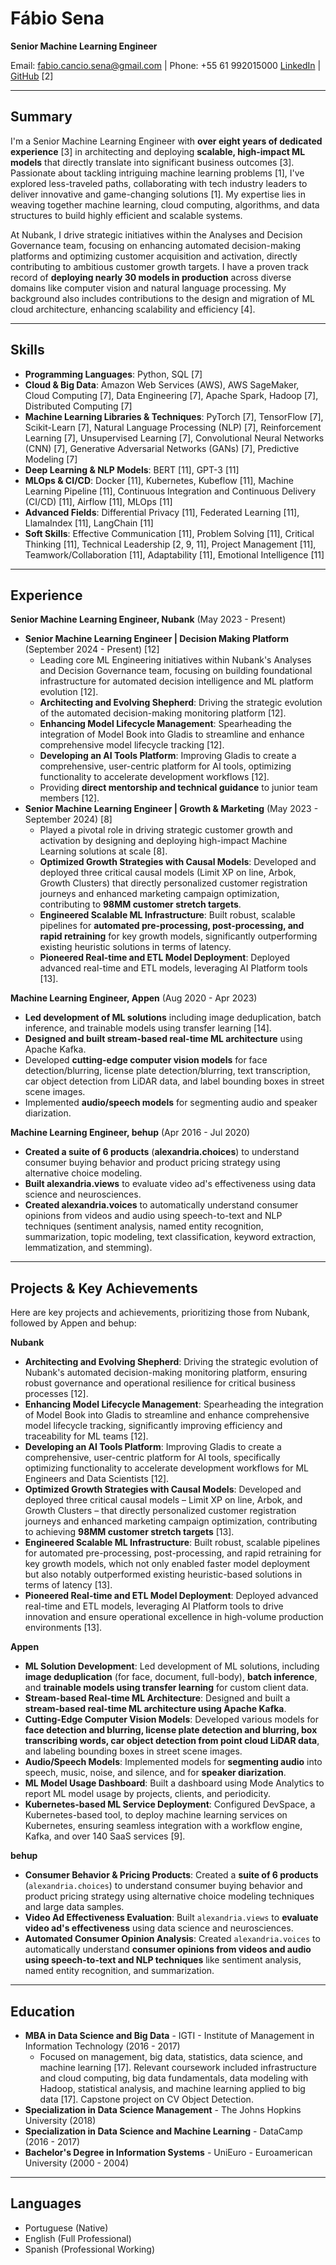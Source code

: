# Fábio Sena

**Senior Machine Learning Engineer**

Email: fabio.cancio.sena@gmail.com | Phone: +55 61 992015000
[LinkedIn](https://linkedin.com/in/fabio-sena-mlengineer) | [GitHub](https://github.com/fabio-cancio-sena) [2]

---

## Summary

I'm a Senior Machine Learning Engineer with **over eight years of dedicated experience** [3] in architecting and deploying **scalable, high-impact ML models** that directly translate into significant business outcomes [3]. Passionate about tackling intriguing machine learning problems [1], I've explored less-traveled paths, collaborating with tech industry leaders to deliver innovative and game-changing solutions [1]. My expertise lies in weaving together machine learning, cloud computing, algorithms, and data structures to build highly efficient and scalable systems.

At Nubank, I drive strategic initiatives within the Analyses and Decision Governance team, focusing on enhancing automated decision-making platforms and optimizing customer acquisition and activation, directly contributing to ambitious customer growth targets. I have a proven track record of **deploying nearly 30 models in production** across diverse domains like computer vision and natural language processing. My background also includes contributions to the design and migration of ML cloud architecture, enhancing scalability and efficiency [4].

---

## Skills

*   **Programming Languages**: Python, SQL [7]
*   **Cloud & Big Data**: Amazon Web Services (AWS), AWS SageMaker, Cloud Computing [7], Data Engineering [7], Apache Spark, Hadoop [7], Distributed Computing [7]
*   **Machine Learning Libraries & Techniques**: PyTorch [7], TensorFlow [7], Scikit-Learn [7], Natural Language Processing (NLP) [7], Reinforcement Learning [7], Unsupervised Learning [7], Convolutional Neural Networks (CNN) [7], Generative Adversarial Networks (GANs) [7], Predictive Modeling [7]
*   **Deep Learning & NLP Models**: BERT [11], GPT-3 [11]
*   **MLOps & CI/CD**: Docker [11], Kubernetes, Kubeflow [11], Machine Learning Pipeline [11], Continuous Integration and Continuous Delivery (CI/CD) [11], Airflow [11], MLOps [11]
*   **Advanced Fields**: Differential Privacy [11], Federated Learning [11], LlamaIndex [11], LangChain [11]
*   **Soft Skills**: Effective Communication [11], Problem Solving [11], Critical Thinking [11], Technical Leadership [2, 9, 11], Project Management [11], Teamwork/Collaboration [11], Adaptability [11], Emotional Intelligence [11]

---

## Experience

**Senior Machine Learning Engineer, Nubank** (May 2023 - Present)
*   **Senior Machine Learning Engineer | Decision Making Platform** (September 2024 - Present) [12]
    *   Leading core ML Engineering initiatives within Nubank's Analyses and Decision Governance team, focusing on building foundational infrastructure for automated decision intelligence and ML platform evolution [12].
    *   **Architecting and Evolving Shepherd**: Driving the strategic evolution of the automated decision-making monitoring platform [12].
    *   **Enhancing Model Lifecycle Management**: Spearheading the integration of Model Book into Gladis to streamline and enhance comprehensive model lifecycle tracking [12].
    *   **Developing an AI Tools Platform**: Improving Gladis to create a comprehensive, user-centric platform for AI tools, optimizing functionality to accelerate development workflows [12].
    *   Providing **direct mentorship and technical guidance** to junior team members [12].
*   **Senior Machine Learning Engineer | Growth & Marketing** (May 2023 - September 2024) [8]
    *   Played a pivotal role in driving strategic customer growth and activation by designing and deploying high-impact Machine Learning solutions at scale [8].
    *   **Optimized Growth Strategies with Causal Models**: Developed and deployed three critical causal models (Limit XP on line, Arbok, Growth Clusters) that directly personalized customer registration journeys and enhanced marketing campaign optimization, contributing to **98MM customer stretch targets**.
    *   **Engineered Scalable ML Infrastructure**: Built robust, scalable pipelines for **automated pre-processing, post-processing, and rapid retraining** for key growth models, significantly outperforming existing heuristic solutions in terms of latency.
    *   **Pioneered Real-time and ETL Model Deployment**: Deployed advanced real-time and ETL models, leveraging AI Platform tools [13].

**Machine Learning Engineer, Appen** (Aug 2020 - Apr 2023)
*   **Led development of ML solutions** including image deduplication, batch inference, and trainable models using transfer learning [14].
*   **Designed and built stream-based real-time ML architecture** using Apache Kafka.
*   Developed **cutting-edge computer vision models** for face detection/blurring, license plate detection/blurring, text transcription, car object detection from LiDAR data, and label bounding boxes in street scene images.
*   Implemented **audio/speech models** for segmenting audio and speaker diarization.

**Machine Learning Engineer, behup** (Apr 2016 - Jul 2020)
*   **Created a suite of 6 products** (**alexandria.choices**) to understand consumer buying behavior and product pricing strategy using alternative choice modeling.
*   **Built alexandria.views** to evaluate video ad's effectiveness using data science and neurosciences.
*   **Created alexandria.voices** to automatically understand consumer opinions from videos and audio using speech-to-text and NLP techniques (sentiment analysis, named entity recognition, summarization, topic modeling, text classification, keyword extraction, lemmatization, and stemming).

---

## Projects & Key Achievements

Here are key projects and achievements, prioritizing those from Nubank, followed by Appen and behup:

**Nubank**
*   **Architecting and Evolving Shepherd**: Driving the strategic evolution of Nubank's automated decision-making monitoring platform, ensuring robust governance and operational resilience for critical business processes [12].
*   **Enhancing Model Lifecycle Management**: Spearheading the integration of Model Book into Gladis to streamline and enhance comprehensive model lifecycle tracking, significantly improving efficiency and traceability for ML teams [12].
*   **Developing an AI Tools Platform**: Improving Gladis to create a comprehensive, user-centric platform for AI tools, specifically optimizing functionality to accelerate development workflows for ML Engineers and Data Scientists [12].
*   **Optimized Growth Strategies with Causal Models**: Developed and deployed three critical causal models – Limit XP on line, Arbok, and Growth Clusters – that directly personalized customer registration journeys and enhanced marketing campaign optimization, contributing to achieving **98MM customer stretch targets** [13].
*   **Engineered Scalable ML Infrastructure**: Built robust, scalable pipelines for automated pre-processing, post-processing, and rapid retraining for key growth models, which not only enabled faster model deployment but also notably outperformed existing heuristic-based solutions in terms of latency [13].
*   **Pioneered Real-time and ETL Model Deployment**: Deployed advanced real-time and ETL models, leveraging AI Platform tools to drive innovation and ensure operational excellence in high-volume production environments [13].

**Appen**
*   **ML Solution Development**: Led development of ML solutions, including **image deduplication** (for face, document, full-body), **batch inference**, and **trainable models using transfer learning** for custom client data.
*   **Stream-based Real-time ML Architecture**: Designed and built a **stream-based real-time ML architecture using Apache Kafka**.
*   **Cutting-Edge Computer Vision Models**: Developed various models for **face detection and blurring, license plate detection and blurring, box transcribing words, car object detection from point cloud LiDAR data**, and labeling bounding boxes in street scene images.
*   **Audio/Speech Models**: Implemented models for **segmenting audio** into speech, music, noise, and silence, and for **speaker diarization**.
*   **ML Model Usage Dashboard**: Built a dashboard using Mode Analytics to report ML model usage by projects, clients, and periodicity.
*   **Kubernetes-based ML Service Deployment**: Configured DevSpace, a Kubernetes-based tool, to deploy machine learning services on Kubernetes, ensuring seamless integration with a workflow engine, Kafka, and over 140 SaaS services [9].

**behup**
*   **Consumer Behavior & Pricing Products**: Created a **suite of 6 products** (`alexandria.choices`) to understand consumer buying behavior and product pricing strategy using alternative choice modeling techniques and large data samples.
*   **Video Ad Effectiveness Evaluation**: Built `alexandria.views` to **evaluate video ad's effectiveness** using data science and neurosciences.
*   **Automated Consumer Opinion Analysis**: Created `alexandria.voices` to automatically understand **consumer opinions from videos and audio using speech-to-text and NLP techniques** like sentiment analysis, named entity recognition, and summarization.

---

## Education

*   **MBA in Data Science and Big Data** - IGTI - Institute of Management in Information Technology (2016 - 2017)
    *   Focused on management, big data, statistics, data science, and machine learning [17]. Relevant coursework included infrastructure and cloud computing, big data fundamentals, data modeling with Hadoop, statistical analysis, and machine learning applied to big data [17]. Capstone project on CV Object Detection.
*   **Specialization in Data Science Management** - The Johns Hopkins University (2018)
*   **Specialization in Data Science and Machine Learning** - DataCamp (2016 - 2017)
*   **Bachelor's Degree in Information Systems** - UniEuro - Euroamerican University (2000 - 2004)

---

## Languages

*   Portuguese (Native)
*   English (Full Professional)
*   Spanish (Professional Working)
